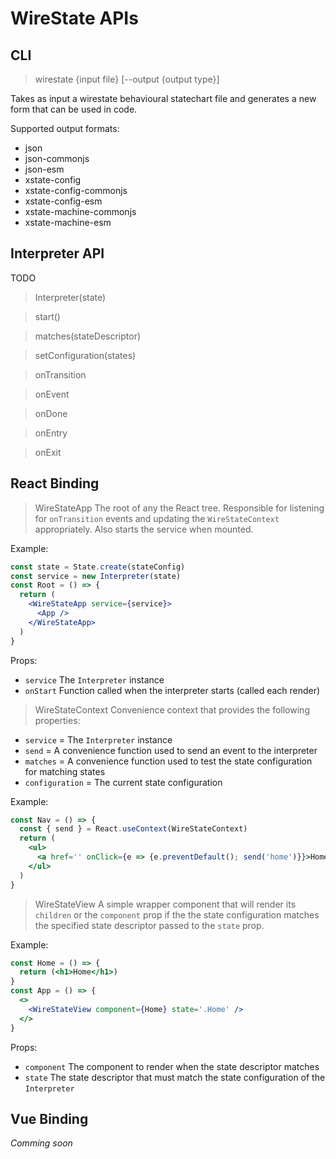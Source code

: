 # WireState APIs

## CLI

> wirestate {input file} [--output {output type}]

Takes as input a wirestate behavioural statechart file and generates a new
form that can be used in code.

Supported output formats:

- json
- json-commonjs
- json-esm
- xstate-config
- xstate-config-commonjs
- xstate-config-esm
- xstate-machine-commonjs
- xstate-machine-esm

## Interpreter API

TODO

> Interpreter(state)

> start()

> matches(stateDescriptor)

> setConfiguration(states)

> onTransition

> onEvent

> onDone

> onEntry

> onExit

## React Binding

> WireStateApp
The root of any the React tree. Responsible for listening for `onTransition`
events and updating the `WireStateContext` appropriately. Also starts the service
when mounted.

Example:

```jsx
const state = State.create(stateConfig)
const service = new Interpreter(state)
const Root = () => {
  return (
    <WireStateApp service={service}>
      <App />
    </WireStateApp>
  )
}
```

Props:

- `service` The `Interpreter` instance
- `onStart` Function called when the interpreter starts (called each render)

> WireStateContext
Convenience context that provides the following properties:

- `service` = The `Interpreter` instance
- `send` = A convenience function used to send an event to the interpreter
- `matches` = A convenience function used to test the state configuration for matching states
- `configuration` = The current state configuration

Example:

```jsx
const Nav = () => {
  const { send } = React.useContext(WireStateContext)
  return (
    <ul>
      <a href='' onClick={e => {e.preventDefault(); send('home')}}>Home</a>
    </ul>
  )
}
```

> WireStateView
A simple wrapper component that will render its `children` or the `component`
prop if the the state configuration matches the specified state descriptor passed
to the `state` prop.

Example:

```jsx
const Home = () => {
  return (<h1>Home</h1>)
}
const App = () => {
  <>
    <WireStateView component={Home} state='.Home' />
  </>
}
```

Props:

- `component` The component to render when the state descriptor matches
- `state` The state descriptor that must match the state configuration of the `Interpreter`

## Vue Binding

*Comming soon*
